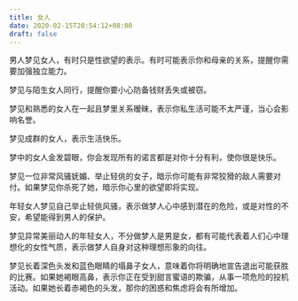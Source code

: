 ```yaml
---
title: 女人
date: 2020-02-15T20:54:12+08:00
draft: false
---
```


男人梦见女人，有时只是性欲望的表示。有时可能表示你和母亲的关系，提醒你需要加强独立能力。

梦见与陌生女人同行，提醒你要小心防备钱财丢失或被窃。

梦见和熟悉的女人在一起且梦里关系暧昧，表示你私生活可能不太严谨，当心会影响名誉。

梦见成群的女人，表示生活快乐。

梦中的女人金发碧眼，你会发现所有的诺言都是对你十分有利，使你很是快乐。

梦见一位非常风骚妩媚、举止轻佻的女子，暗示你可能有非常狡猾的敌人需要对付。如果梦见你杀死了她，暗示你心里的欲望即将实现。

年轻女人梦见自己举止轻佻风骚，表示做梦人心中感到潜在的危险，或是对性的不安，希望能得到男人的保护。

梦见异常美丽动人的年轻女人，不分做梦人是男是女，都有可能代表着人们心中理想化的女性气质，表示做梦人自身对这种理想形象的向往。

梦见长着深色头发和蓝色眼睛的塌鼻子女人，意味着你将明确地宣告退出可能获胜的比赛。如果她褐眼高鼻，表示你正在受到甜言蜜语的欺骗，从事一项危险的投机活动。如果她长着赤褐色的头发，那你的困惑和焦虑将会有所增加。